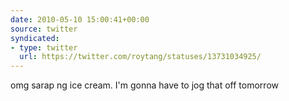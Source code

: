 ```yaml
---
date: 2010-05-10 15:00:41+00:00
source: twitter
syndicated:
- type: twitter
  url: https://twitter.com/roytang/statuses/13731034925/
---
```


omg sarap ng ice cream. I'm gonna have to jog that off tomorrow